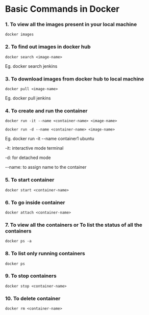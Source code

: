 # Basic Commands in Docker

### 1. To view all the images present in your local machine
`docker images`

### 2. To find out images in docker hub
`docker search <image-name>`

Eg. docker search jenkins

### 3. To download images from docker hub to local machine
`docker pull <image-name>`

Eg. docker pull jenkins

### 4. To create and run the container
`docker run -it --name <container-name> <image-name>`

`docker run -d --name <container-name> <image-name>` 

Eg. docker run -it --name container1 ubuntu

-it: interactive mode terminal

-d: for detached mode

--name: to assign name to the container

### 5. To start container
`docker start <container-name>`

### 6. To go inside container
`docker attach <container-name>`

### 7. To view all the containers or To list the status of all the containers
`docker ps -a`

### 8. To list only running containers
`docker ps`

### 9. To stop containers
`docker stop <container-name>`

### 10. To delete container
`docker rm <container-name>`


